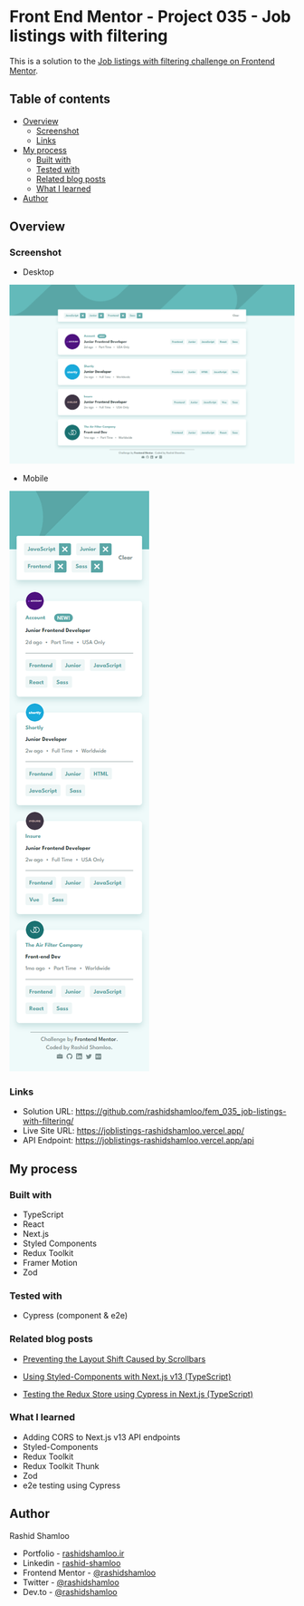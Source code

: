 # Front End Mentor - Project 035 - Job listings with filtering

This is a solution to the [Job listings with filtering challenge on Frontend Mentor](https://www.frontendmentor.io/challenges/job-listings-with-filtering-ivstIPCt).

## Table of contents

- [Overview](#overview)
  - [Screenshot](#screenshot)
  - [Links](#links)
- [My process](#my-process)
  - [Built with](#built-with)
  - [Tested with](#tested-with)
  - [Related blog posts](#related-blog-posts)
  - [What I learned](#what-i-learned)
- [Author](#author)

## Overview

### Screenshot

- Desktop

![Desktop Screenshot](./screenshot-desktop.png)

- Mobile

![Mobile Screenshot](./screenshot-mobile.png)

### Links

- Solution URL: https://github.com/rashidshamloo/fem_035_job-listings-with-filtering/
- Live Site URL: https://joblistings-rashidshamloo.vercel.app/
- API Endpoint: https://joblistings-rashidshamloo.vercel.app/api

## My process

### Built with

- TypeScript
- React
- Next.js
- Styled Components
- Redux Toolkit
- Framer Motion
- Zod

### Tested with

- Cypress (component & e2e)

### Related blog posts

- [Preventing the Layout Shift Caused by Scrollbars](https://dev.to/rashidshamloo/preventing-the-layout-shift-caused-by-scrollbars-2flp)

- [Using Styled-Components with Next.js v13 (TypeScript)](https://dev.to/rashidshamloo/using-styled-components-with-nextjs-v13-typescript-2l6m)

- [Testing the Redux Store using Cypress in Next.js (TypeScript)](https://dev.to/rashidshamloo/testing-the-redux-store-using-cypress-in-nextjs-typescript-1k6o)

### What I learned

- Adding CORS to Next.js v13 API endpoints
- Styled-Components
- Redux Toolkit
- Redux Toolkit Thunk
- Zod
- e2e testing using Cypress

## Author

Rashid Shamloo

- Portfolio - [rashidshamloo.ir](https://www.rashidshamloo.ir)
- Linkedin - [rashid-shamloo](https://www.linkedin.com/in/rashid-shamloo/)
- Frontend Mentor - [@rashidshamloo](https://www.frontendmentor.io/profile/rashidshamloo)
- Twitter - [@rashidshamloo](https://www.twitter.com/rashidshamloo)
- Dev.to - [@rashidshamloo](https://dev.to/rashidshamloo)
